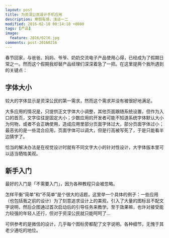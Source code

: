 ```yaml
---
layout: post
title: 为资深公民设计手机应用
description: 寒假有感，浅谈一二
modified: 2016-02-18 00:14:18 +0800
tags: [产品]
image:
  feature: 2016/0216.jpg
comments: post-20160216
---
```

春节回家，与爸爸、妈妈、爷爷、奶奶交流电子产品使用心得，已经成为了假期日常之一。然而这个假期我却替产品经理们深深着急了一把。在这里提两个我所遇到的关键点：

## 字体大小

较大的字体显示是资深公民的第一需求，然而这个需求并没有被很好地满足。

大多应用的情况是，只提供正文字体大小调整，其他页面跟随系统设置，但作为入口的首页，文字往往是固定大小；少数应用的开发者可能不知道系统字体默认大小为何物，或者不会正确使用，造成应用里部分页面字体过大，部分页面字体过小；最恶劣的是一些混合应用，页面字体可以调大，但是行高被写死了，于是只能看半边猜字了。

恰当的解决办法是在视觉设计时就有不同文字大小的针对性设计，大字体版本里可以适当牺牲美观。

## 新手入门

最好的入门是「不需要入门」，因为各种教程只会被忽略。

怎样平衡“简单”和“不简单”是个很大的话题，这里举一个具体的例子：一些应用（也包括我之前的设计）为了刻意追求设计上的美观，引入了大量的图标且不配文字说明，然后企图通过首次启动后的引导任务来教学。至于效果嘛，也许对接受能力较强的年轻人还行，但对于资深公民就只能呵呵了...

可供参考的是微信的设计，几乎每个图标旁都配了文字说明。各种细节，无愧于其老少通吃的地位。
